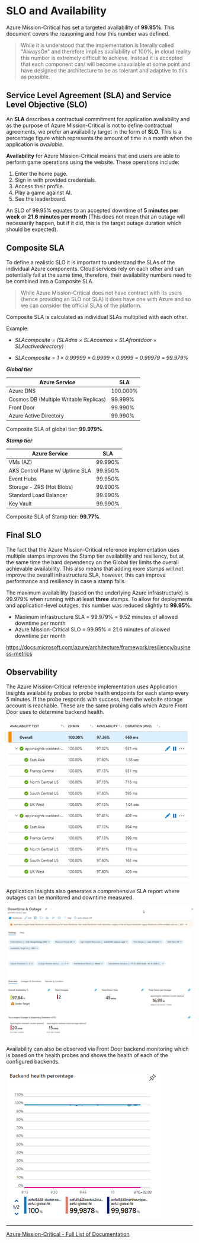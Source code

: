# SLO and Availability

Azure Mission-Critical has set a targeted availability of **99.95%**. This document covers the reasoning and how this number was defined.

> While it is understood that the implementation is literally called "AlwaysOn" and therefore implies availability of 100%, in cloud reality this number is extremely difficult to achieve. Instead it is accepted that each component can/ will become unavailable at some point and have designed the architecture to be as tolerant and adaptive to this as possible.

## Service Level Agreement (SLA) and Service Level Objective (SLO)

An **SLA** describes a contractual commitment for application availability and as the purpose of Azure Mission-Critical is not to define contractual agreements, we prefer an availability target in the form of **SLO**. This is a percentage figure which represents the amount of time in a month when the application is *available*.

**Availability** for Azure Mission-Critical means that end users are able to perform game operations using the website. These operations include:

1. Enter the home page.
1. Sign in with provided credentials.
1. Access their profile.
1. Play a game against AI.
1. See the leaderboard.

An SLO of 99.95% equates to an accepted downtime of **5 minutes per week** or **21.6 minutes per month** (This does not mean that an outage will necessarily happen, but if it did, this is the target outage duration which should be expected).

## Composite SLA

To define a realistic SLO it is important to understand the SLAs of the individual Azure components. Cloud services rely on each other and can potentially fail at the same time, therefore, their availability numbers need to be combined into a Composite SLA.

> While Azure Mission-Critical does not have contract with its users (hence providing an SLO not SLA) it does have one with Azure and so we can consider the official SLAs of the platform.

Composite SLA is calculated as individual SLAs multiplied with each other.

Example:

- *SLAcomposite = (SLAdns × SLAcosmos × SLAfrontdoor × SLAactivedirectory)*

- *SLAcomposite = 1 × 0.99999 × 0.9999 × 0.9999 = 0.99979 = 99.979%*

***Global tier***

| Azure Service                          | SLA      |
| -------------------------------------- | -------- |
| Azure DNS                              | 100.000% |
| Cosmos DB (Multiple Writable Replicas) | 99.999%  |
| Front Door                             | 99.990%  |
| Azure Active Directory                 | 99.990%  |

Composite SLA of global tier: **99.979%**.

***Stamp tier***

| Azure Service                   | SLA     |
| ------------------------------- | ------- |
| VMs (AZ)                        | 99.990% |
| AKS Control Plane w/ Uptime SLA | 99.950% |
| Event Hubs                      | 99.950% |
| Storage - ZRS (Hot Blobs)       | 99.900% |
| Standard Load Balancer          | 99.990% |
| Key Vault                       | 99.990% |

Composite SLA of Stamp tier: **99.77%**.

## Final SLO

The fact that the Azure Mission-Critical reference implementation uses multiple stamps improves the Stamp tier availability and resiliency, but at the same time the hard dependency on the Global tier limits the overall achievable availability. This also means that adding more stamps will not improve the overall infrastructure SLA, however, this can improve performance and resiliency in case a stamp fails.

The maximum availability (based on the underlying Azure infrastructure) is 99.979% when running with at least **three** stamps. To allow for deployments and application-level outages, this number was reduced slightly to **99.95%**.

- Maximum infrastructure SLA = 99.979% = 9.52 minutes of allowed downtime per month
- Azure Mission-Critical SLO = 99.95% = 21.6 minutes of allowed downtime per month

https://docs.microsoft.com/azure/architecture/framework/resiliency/business-metrics

## Observability

The Azure Mission-Critical reference implementation uses Application Insights availability probes to probe health endpoints for each stamp every 5 minutes. If the probe responds with success, then the website storage account is reachable. These are the same probing calls which Azure Front Door uses to determine backend health.

![Availability in Application Insights](/docs/media/SLA-appi-availability.png)

Application Insights also generates a comprehensive SLA report where outages can be monitored and downtime measured.

![Downtime and outage report](/docs/media/SLA-downtime-outage.png)

Availability can also be observed via Front Door backend monitoring which is based on the health probes and shows the health of each of the configured backends.

![Front Door backend health](/docs/media/SLA-backend-health-fd.png)

---

[Azure Mission-Critical - Full List of Documentation](/docs/README.md)
